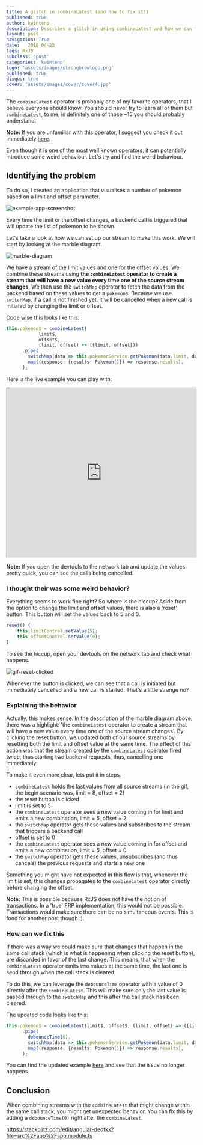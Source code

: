 ```yaml
---
title: A glitch in combineLatest (and how to fix it!)
published: true
author: kwintenp
description: Describes a glitch in using combineLatest and how we can fix this glitch
layout: post
navigation: True
date:   2018-04-25
tags: RxJS
subclass: 'post'
categories: 'kwintenp'
logo: 'assets/images/strongbrewlogo.png'
published: true
disqus: true
cover: 'assets/images/cover/cover4.jpg'
---
```


The `combineLatest` operator is probably one of my favorite operators, that I believe everyone should know. You should never try to learn all of them but `combineLatest`, to me, is definitely one of those ~15 you should probably understand.

**Note:** If you are unfamiliar with this operator, I suggest you check it out immediately <a href="http://reactivex.io/rxjs/class/es6/Observable.js~Observable.html#static-method-combineLatest" target="_blank">here</a>.

Even though it is one of the most well known operators, it can potentially introduce some weird behaviour. Let's try and find the weird behaviour.

## Identifying the problem

To do so, I created an application that visualises a number of pokemon based on a limit and offset parameter.

![example-app-screenshot](https://www.dropbox.com/s/u1autxtkhlp3nfk/Screenshot%202018-06-09%2013.44.16.png?raw=1)

Every time the limit or the offset changes, a backend call is triggered that will update the list of pokemon to be shown.

Let's take a look at how we can set up our stream to make this work. We will start by looking at the marble diagram.

![marble-diagram](https://vectr.com/tmp/f1jfpxhCHV/b8pN04Jr9.svg?width=1000&height=461.54&select=b8pN04Jr9page0)

We have a stream of the limit values and one for the offset values. We combine these streams using **the `combineLatest` operator to create a stream that will have a new value every time one of the source stream changes**. We then use the `switchMap` operator to fetch the data from the backend based on these values to get a `pokemon$`. Because we use `switchMap`, if a call is not finished yet, it will be cancelled when a new call is initiated by changing the limit or offset.

Code wise this looks like this:

```typescript
this.pokemon$ = combineLatest(
			limit$, 
			offset$, 
			(limit, offset) => ({limit, offset}))
      .pipe(
        switchMap(data => this.pokemonService.getPokemon(data.limit, data.offset)),
        map((response: {results: Pokemon[]}) => response.results),
      );
```

Here is the live example you can play with:

<iframe style="width: 100%; height: 450px" src="https://stackblitz.com/edit/angular-deqtkx?embed=1&file=src/app/app.component.ts"></iframe>

**Note:** If you open the devtools to the network tab and update the values pretty quick, you can see the calls being cancelled.

### I thought their was some weird behavior?

Everything seems to work fine right? So where is the hiccup?
Aside from the option to change the limit and offset values, there is also a 'reset' button. This button will set the values back to 5 and 0. 

```typescript
reset() {
    this.limitControl.setValue(5);
    this.offsetControl.setValue(0);
}
```

To see the hiccup, open your devtools on the network tab and check what happens.

![gif-reset-clicked](https://www.dropbox.com/s/uzl8lprokyw99ew/reset-button-clicked.gif?raw=1)

Whenever the button is clicked, we can see that a call is initiated but immediately cancelled and a new call is started. That's a little strange no? 

### Explaining the behavior

Actually, this makes sense. In the description of the marble diagram above, there was a highlight: 'the `combineLatest` operator to create a stream that will have a new value every time one of the source stream changes'. By clicking the reset button, we updated both of our source streams by resetting both the limit and offset value at the same time. The effect of this action was that the stream created by the `combineLatest` operator fired twice, thus starting two backend requests, thus, cancelling one immediately. 

To make it even more clear, lets put it in steps.

- `combineLatest` holds the last values from all source streams (in the gif, the begin scenario was, limit = 8, offset = 2)
- the reset button is clicked
- limit is set to 5
- the `combineLatest` operator sees a new value coming in for limit and emits a new combination, limit = 5, offset = 2
- the `switchMap` operator gets these values and subscribes to the stream that triggers a backend call
- offset is set to 0
- the `combineLatest` operator sees a new value coming in for offset and emits a new combination, limit = 5, offset = 0
- the `switchMap` operator gets these values, unsubscribes (and thus cancels) the previous requests and starts a new one

Something you might have not expected in this flow is that, whenever the limit is set, this changes propagates to the `combineLatest` operator directly before changing the offset. 

**Note:** This is possible because RxJS does not have the notion of transactions. In a 'true' FRP implementation, this would not be possible. Transactions would make sure there can be no simultaneous events. This is food for another post though :).

### How can we fix this

If there was a way we could make sure that changes that happen in the same call stack (which is what is happening when clicking the reset button), are discarded in favor of the last change. This means, that when the `combineLatest` operator emits two values at the same time, the last one is send through when the call stack is cleared.

To do this, we can leverage the `debounceTime` operator with a value of 0 directly after the `combineLatest`. This will make sure only the last value is passed through to the `switchMap` and this after the call stack has been cleared.

The updated code looks like this:

```typescript
this.pokemon$ = combineLatest(limit$, offset$, (limit, offset) => ({limit, offset}))
      .pipe(
        debounceTime(0),
        switchMap(data => this.pokemonService.getPokemon(data.limit, data.offset)),
        map((response: {results: Pokemon[]}) => response.results),
      );
``` 

You can find the updated example <a href="https://stackblitz.com/edit/angular-gnlpt6" target="_blank">here</a> and see that the issue no longer happens.

## Conclusion

When combining streams with the `combineLatest` that might change within the same call stack, you might get unexpected behavior. You can fix this by adding a `debounceTime(0)` right after the `combineLatest`.


https://stackblitz.com/edit/angular-deqtkx?file=src%2Fapp%2Fapp.module.ts